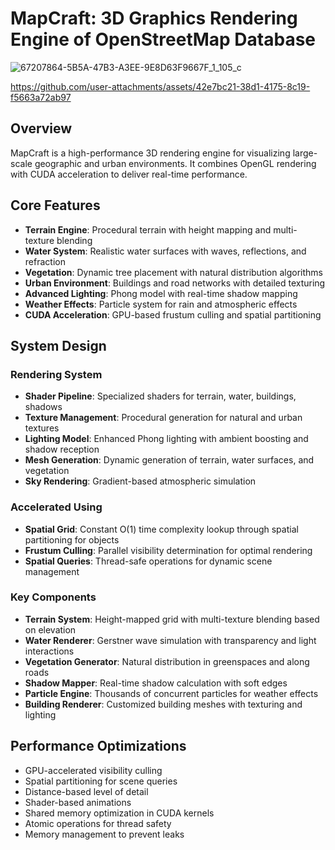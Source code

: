 # MapCraft: 3D Graphics Rendering Engine of OpenStreetMap Database
<img src="https://github.com/user-attachments/assets/20941666-3676-48fa-8216-44b1dca6db26" alt="67207864-5B5A-47B3-A3EE-9E8D63F9667F_1_105_c" />



https://github.com/user-attachments/assets/42e7bc21-38d1-4175-8c19-f5663a72ab97







## Overview
MapCraft is a high-performance 3D rendering engine for visualizing large-scale geographic and urban environments. It combines OpenGL rendering with CUDA acceleration to deliver real-time performance.

## Core Features
- **Terrain Engine**: Procedural terrain with height mapping and multi-texture blending
- **Water System**: Realistic water surfaces with waves, reflections, and refraction
- **Vegetation**: Dynamic tree placement with natural distribution algorithms
- **Urban Environment**: Buildings and road networks with detailed texturing
- **Advanced Lighting**: Phong model with real-time shadow mapping
- **Weather Effects**: Particle system for rain and atmospheric effects
- **CUDA Acceleration**: GPU-based frustum culling and spatial partitioning

## System Design

### Rendering System
- **Shader Pipeline**: Specialized shaders for terrain, water, buildings, shadows
- **Texture Management**: Procedural generation for natural and urban textures
- **Lighting Model**: Enhanced Phong lighting with ambient boosting and shadow reception
- **Mesh Generation**: Dynamic generation of terrain, water surfaces, and vegetation
- **Sky Rendering**: Gradient-based atmospheric simulation

### Accelerated Using
- **Spatial Grid**: Constant O(1) time complexity lookup through spatial partitioning for objects
- **Frustum Culling**: Parallel visibility determination for optimal rendering
- **Spatial Queries**: Thread-safe operations for dynamic scene management

### Key Components
- **Terrain System**: Height-mapped grid with multi-texture blending based on elevation
- **Water Renderer**: Gerstner wave simulation with transparency and light interactions
- **Vegetation Generator**: Natural distribution in greenspaces and along roads
- **Shadow Mapper**: Real-time shadow calculation with soft edges
- **Particle Engine**: Thousands of concurrent particles for weather effects
- **Building Renderer**: Customized building meshes with texturing and lighting

## Performance Optimizations
- GPU-accelerated visibility culling
- Spatial partitioning for scene queries
- Distance-based level of detail
- Shader-based animations
- Shared memory optimization in CUDA kernels
- Atomic operations for thread safety
- Memory management to prevent leaks
